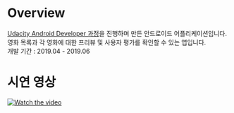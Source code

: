 # Overview
[Udacity Android Developer 과정](https://www.udacity.com/course/android-developer-nanodegree-by-google--nd801)을 진행하며 만든 안드로이드 어플리케이션입니다.<br> 영화 목록과 각 영화에 대한 프리뷰 및 사용자 평가를 확인할 수 있는 앱입니다.<br>
개발 기간 : 2019.04 - 2019.06

# 시연 영상
[![Watch the video](https://i.ytimg.com/vi/b27ZWWrtkiY/hqdefault.jpg)](https://www.youtube.com/watch?v=b27ZWWrtkiY)
